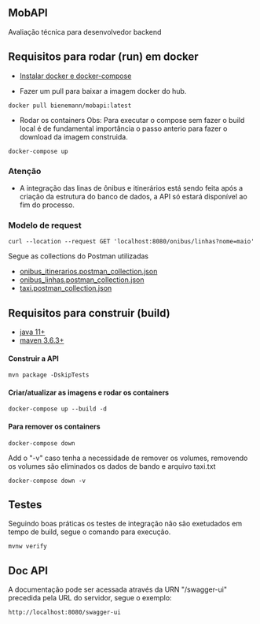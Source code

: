 ## MobAPI
Avaliação técnica para desenvolvedor backend

## Requisitos para rodar (run) em docker
* [Instalar docker e docker-compose](https://hub.docker.com/search?q=&type=edition&offering=community)

* Fazer um pull para baixar a imagem docker do hub.
```
docker pull bienemann/mobapi:latest
```
* Rodar os containers
Obs: Para executar o compose sem fazer o build local é de fundamental importância o passo anterio para fazer o download da imagem construida.
```
docker-compose up
```
### Atenção
* A integração das linas de ônibus e itinerários está sendo feita após a criação da estrutura do banco de dados, a API só estará disponível ao fim do processo.

### Modelo de request
```
curl --location --request GET 'localhost:8080/onibus/linhas?nome=maio'
```
Segue as collections do Postman utilizadas
* [onibus_itinerarios.postman_collection.json](postman/onibus_itinerarios.postman_collection.json)
* [onibus_linhas.postman_collection.json](postman/onibus_linhas.postman_collection.json)
* [taxi.postman_collection.json](postman/taxi.postman_collection.json)

## Requisitos para construir (build)
* [java 11+](https://adoptopenjdk.net/)
* [maven 3.6.3+](https://maven.apache.org/download.cgi)

#### Construir a API
```
mvn package -DskipTests
```
#### Criar/atualizar as imagens e rodar os containers
```
docker-compose up --build -d
```

#### Para remover os containers
```
docker-compose down
```
Add o "-v" caso tenha a necessidade de remover os volumes, removendo os volumes são eliminados os dados de bando e arquivo taxi.txt
```
docker-compose down -v
```

## Testes
Seguindo boas práticas os testes de integração não são exetudados em tempo de build, segue o comando para execução.
```
mvnw verify
```
## Doc API
A documentação pode ser acessada através da URN "/swagger-ui" precedida pela URL do servidor, segue o exemplo:
```
http://localhost:8080/swagger-ui
```
